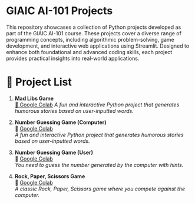 # GIAIC AI-101 Projects

This repository showcases a collection of Python projects developed as part of the GIAIC AI-101 course. These projects cover a diverse range of programming concepts, including algorithmic problem-solving, game development, and interactive web applications using Streamlit. Designed to enhance both foundational and advanced coding skills, each project provides practical insights into real-world applications.

# 📜 Project List

1. **Mad Libs Game**  
   [🔗 Google Colab](https://colab.research.google.com/drive/1TGFn8fLOjbEJrizNPZdvV-jaMs_XFgAO#scrollTo=YQMn9AX55Z_C&line=1&uniqifier=1)
   *A fun and interactive Python project that generates humorous stories based on user-inputted words.*

2. **Number Guessing Game (Computer)**  
   🔗 [Google Colab](#)  
   *A fun and interactive Python project that generates humorous stories based on user-inputted words.*

3. **Number Guessing Game (User)**  
   🔗 [Google Colab](#)  
   *You need to guess the number generated by the computer with hints.*

4. **Rock, Paper, Scissors Game**  
   🔗 [Google Colab](#)  
   *A classic Rock, Paper, Scissors game where you compete against the computer.*



